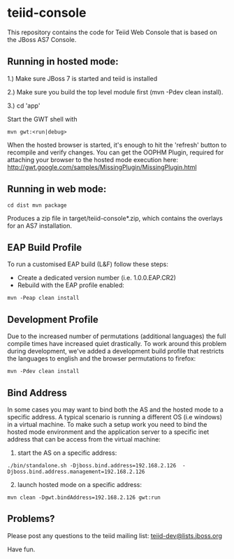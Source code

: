 # teiid-console

This repository contains the code for Teiid Web Console that is based on the JBoss AS7 Console.

## Running in hosted mode:

1.) Make sure JBoss 7 is started and teiid is installed

2.) Make sure you build the top level module first (mvn -Pdev clean install).

3.) cd 'app'

Start the GWT shell with

`mvn gwt:<run|debug>`

When the hosted browser is started, it's enough to hit the 'refresh' button to recompile
and verify changes. You can get the OOPHM Plugin, required for attaching your browser to the
hosted mode execution here: http://gwt.google.com/samples/MissingPlugin/MissingPlugin.html


## Running in web mode:

`cd dist
mvn package`

Produces a zip file in target/teiid-console*.zip, which contains the overlays for an AS7 installation.


## EAP Build Profile

To run a customised EAP build (L&F) follow these steps:

- Create a dedicated version number (i.e. 1.0.0.EAP.CR2)
- Rebuild with the EAP profile enabled: 

`mvn -Peap clean install`


## Development Profile

Due to the increased number of permutations (additional languages) the full compile times
have increased quiet drastically. To work around this problem during development, we've added
a development build profile that restricts the languages to english and the browser permutations to firefox:

`mvn -Pdev clean install`

## Bind Address

In some cases you may want to bind both the AS and the hosted mode to a specific address.
A typical scenario is running a different OS (i.e windows) in a virtual machine.
To make such a setup work you need to bind the hosted mode environment and the application server
to a specific inet address that can be access from the virtual machine:

1) start the AS on a specific address:

`./bin/standalone.sh -Djboss.bind.address=192.168.2.126 
  -Djboss.bind.address.management=192.168.2.126`

2) launch hosted mode on a specific address:

`mvn clean -Dgwt.bindAddress=192.168.2.126 gwt:run`


## Problems?

Please post any questions to the teiid mailing list:
 teiid-dev@lists.jboss.org

Have fun.
